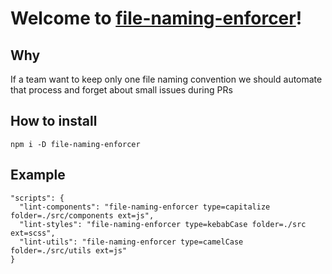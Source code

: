 # Welcome to **[file-naming-enforcer](https://github.com/sztadii/file-naming-enforcer)**!

## Why

If a team want to keep only one file naming convention we should automate that process
and forget about small issues during PRs

## How to install

```
npm i -D file-naming-enforcer
```

## Example

```
"scripts": {
  "lint-components": "file-naming-enforcer type=capitalize folder=./src/components ext=js",
  "lint-styles": "file-naming-enforcer type=kebabCase folder=./src ext=scss",
  "lint-utils": "file-naming-enforcer type=camelCase folder=./src/utils ext=js"
}
```

